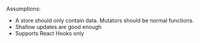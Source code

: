 Assumptions:

- A store should only contain data. Mutators should be normal functions.
- Shallow updates are good enough
- Supports React Hooks only
